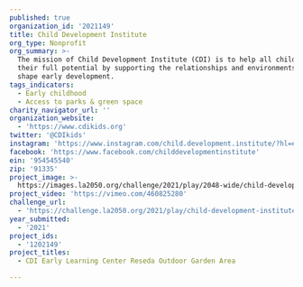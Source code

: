 ```yaml
---
published: true
organization_id: '2021149'
title: Child Development Institute
org_type: Nonprofit
org_summary: >-
  The mission of Child Development Institute (CDI) is to help all children reach
  their full potential by supporting the relationships and environments that
  shape early development.
tags_indicators:
  - Early childhood
  - Access to parks & green space
charity_navigator_url: ''
organization_website:
  - 'https://www.cdikids.org'
twitter: '@CDIkids'
instagram: 'https://www.instagram.com/child.development.institute/?hl=en'
facebook: 'https://www.facebook.com/childdevelopmentinstitute'
ein: '954545540'
zip: '91335'
project_image: >-
  https://images.la2050.org/challenge/2021/play/2048-wide/child-development-institute.jpg
project_video: 'https://vimeo.com/460825280'
challenge_url:
  - 'https://challenge.la2050.org/2021/play/child-development-institute/'
year_submitted:
  - '2021'
project_ids:
  - '1202149'
project_titles:
  - CDI Early Learning Center Reseda Outdoor Garden Area

---
```

